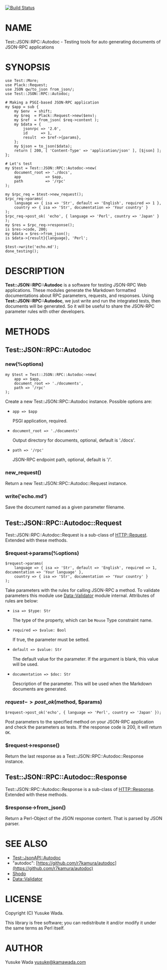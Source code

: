 [![Build Status](https://travis-ci.org/yusukebe/Test-JSON-RPC-Autodoc.svg?branch=master)](https://travis-ci.org/yusukebe/Test-JSON-RPC-Autodoc)
# NAME

Test::JSON::RPC::Autodoc - Testing tools for auto generating documents of JSON-RPC applications

# SYNOPSIS

    use Test::More;
    use Plack::Request;
    use JSON qw/to_json from_json/;
    use Test::JSON::RPC::Autodoc;

    # Making a PSGI-based JSON-RPC application
    my $app = sub {
        my $env  = shift;
        my $req  = Plack::Request->new($env);
        my $ref  = from_json( $req->content );
        my $data = {
            jsonrpc => '2.0',
            id      => 1,
            result  => $ref->{params},
        };
        my $json = to_json($data);
        return [ 200, [ 'Content-Type' => 'application/json' ], [$json] ];
    };

    # Let's test
    my $test = Test::JSON::RPC::Autodoc->new(
        document_root => './docs',
        app           => $app,
        path          => '/rpc'
    );

    my $rpc_req = $test->new_request();
    $rpc_req->params(
        language => { isa => 'Str', default => 'English', required => 1 },
        country => { isa => 'Str', documentation => 'Your country' }
    );
    $rpc_req->post_ok( 'echo', { language => 'Perl', country => 'Japan' } );
    my $res = $rpc_req->response();
    is $res->code, 200;
    my $data = $res->from_json();
    is $data->{result}{language}, 'Perl';

    $test->write('echo.md');
    done_testing();

# DESCRIPTION

**Test::JSON::RPC::Autodoc** is a software for testing JSON-RPC Web applications. These modules generate the Markdown formatted documentations about RPC parameters, requests, and responses. Using **Test::JSON::RPC::Autodoc**, we just write and run the integrated tests, then documents will be generated. So it will be useful to share the JSON-RPC parameter rules with other developers.

# METHODS

## Test::JSON::RPC::Autodoc

### **new(%options)**

    my $test = Test::JSON::RPC::Autodoc->new(
        app => $app,
        document_root => './documents',
        path => '/rpc'
    );

Create a new Test::JSON::RPC::Autodoc instance. Possible options are:

- `app => $app`

    PSGI application, required.

- `document_root => './documents'`

    Output directory for documents, optional, default is './docs'.

- `path => '/rpc'`

    JSON-RPC endpoint path, optional, default is '/'.

### **new\_request()**

Return a new Test::JSON::RPC::Autodoc::Request instance.

### **write('echo.md')**

Save the document named as a given parameter filename.

## Test::JSON::RPC::Autodoc::Request

Test::JSON::RPC::Autodoc::Request is a sub-class of [HTTP::Request](https://metacpan.org/pod/HTTP::Request). Extended with these methods.

### **$request->params(%options)**

    $request->params(
        language => { isa => 'Str', default => 'English', required => 1, documentation => 'Your language' },
        country => { isa => 'Str', documentation => 'Your country' }
    );

Take parameters with the rules for calling JSON-RPC a method.
To validate parameters this module use [Data::Validator](https://metacpan.org/pod/Data::Validator) module internal.
Attributes of rules are below:

- `isa => $type: Str`

    The type of the property, which can be `Mouse` Type constraint name.

- `required => $value: Bool`

    If true, the parameter must be setted.

- `default => $value: Str`

    The default value for the parameter. If the argument is blank, this value will be used.

- `documentation => $doc: Str`

    Description of the parameter. This will be used when the Markdown documents are generated.

### **$request->post\_ok($method, $params)**

    $request->post_ok('echo', { language => 'Perl', country => 'Japan' });

Post parameters to the specified method on your JSON-RPC application and check the parameters as tests.
If the response code is 200, it will return `OK`.

### **$request->response()**

Return the last response as a Test::JSON::RPC::Autodoc::Response instance.

## Test::JSON::RPC::Autodoc::Response

Test::JSON::RPC::Autodoc::Response is a sub-class of [HTTP::Response](https://metacpan.org/pod/HTTP::Response). Extended with these methods.

### **$response->from\_json()**

Return a Perl-Object of the JSON response content. That is parsed by JSON parser.

# SEE ALSO

- [Test::JsonAPI::Autodoc](https://metacpan.org/pod/Test::JsonAPI::Autodoc)
- "autodoc": [https://github.com/r7kamura/autodoc](https://github.com/r7kamura/autodoc)
- [Shodo](https://metacpan.org/pod/Shodo)
- [Data::Validator](https://metacpan.org/pod/Data::Validator)

# LICENSE

Copyright (C) Yusuke Wada.

This library is free software; you can redistribute it and/or modify
it under the same terms as Perl itself.

# AUTHOR

Yusuke Wada <yusuke@kamawada.com>
